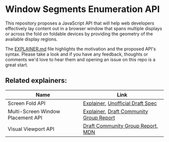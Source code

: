 # Window Segments Enumeration API

This repository proposes a JavaScript API that will help web developers effectively lay content out in a browser window that spans multiple displays or across the fold on foldable devices by providing the geometry of the available display regions.

The [EXPLAINER.md](/EXPLAINER.md) file highlights the motivation and the proposed API's syntax. Please take a look and if you have any feedback, thoughts or comments we'd love to hear them and opening an issue on this repo is a great start.

## Related explainers:
| Name | Link |
|------|------|
| Screen Fold API | [Explainer](https://github.com/SamsungInternet/Explainers/blob/master/Foldables/FoldState.md), [Unofficial Draft Spec](https://w3c.github.io/screen-fold/) |
| Multi-Screen Window Placement API | [Explainer](https://github.com/webscreens/window-placement/blob/master/EXPLAINER.md), [Draft Community Group Report](https://webscreens.github.io/window-placement/) |
| Visual Viewport API | [Draft Community Group Report](https://wicg.github.io/visual-viewport/), [MDN](https://developer.mozilla.org/en-US/docs/Web/API/Visual_Viewport_API) |
